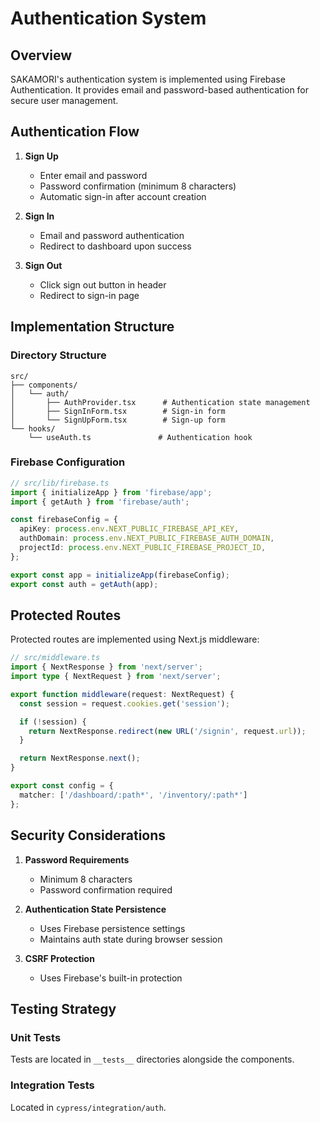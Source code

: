 # Authentication System

## Overview

SAKAMORI's authentication system is implemented using Firebase Authentication.
It provides email and password-based authentication for secure user management.

## Authentication Flow

1. **Sign Up**
   - Enter email and password
   - Password confirmation (minimum 8 characters)
   - Automatic sign-in after account creation

2. **Sign In**
   - Email and password authentication
   - Redirect to dashboard upon success

3. **Sign Out**
   - Click sign out button in header
   - Redirect to sign-in page

## Implementation Structure

### Directory Structure
```
src/
├── components/
│   └── auth/
│       ├── AuthProvider.tsx      # Authentication state management
│       ├── SignInForm.tsx        # Sign-in form
│       └── SignUpForm.tsx        # Sign-up form
└── hooks/
    └── useAuth.ts               # Authentication hook
```

### Firebase Configuration

```typescript
// src/lib/firebase.ts
import { initializeApp } from 'firebase/app';
import { getAuth } from 'firebase/auth';

const firebaseConfig = {
  apiKey: process.env.NEXT_PUBLIC_FIREBASE_API_KEY,
  authDomain: process.env.NEXT_PUBLIC_FIREBASE_AUTH_DOMAIN,
  projectId: process.env.NEXT_PUBLIC_FIREBASE_PROJECT_ID,
};

export const app = initializeApp(firebaseConfig);
export const auth = getAuth(app);
```

## Protected Routes

Protected routes are implemented using Next.js middleware:

```typescript
// src/middleware.ts
import { NextResponse } from 'next/server';
import type { NextRequest } from 'next/server';

export function middleware(request: NextRequest) {
  const session = request.cookies.get('session');

  if (!session) {
    return NextResponse.redirect(new URL('/signin', request.url));
  }

  return NextResponse.next();
}

export const config = {
  matcher: ['/dashboard/:path*', '/inventory/:path*']
};
```

## Security Considerations

1. **Password Requirements**
   - Minimum 8 characters
   - Password confirmation required

2. **Authentication State Persistence**
   - Uses Firebase persistence settings
   - Maintains auth state during browser session

3. **CSRF Protection**
   - Uses Firebase's built-in protection

## Testing Strategy

### Unit Tests
Tests are located in `__tests__` directories alongside the components.

### Integration Tests
Located in `cypress/integration/auth`.
